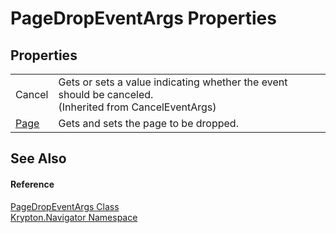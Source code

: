 # PageDropEventArgs Properties




## Properties
<table>
<tr>
<td>Cancel</td>
<td>Gets or sets a value indicating whether the event should be canceled.<br />(Inherited from CancelEventArgs)</td></tr>
<tr>
<td><a href="4574fc14-17eb-8a90-3e7f-1d6bcd47de6e.md">Page</a></td>
<td>Gets and sets the page to be dropped.</td></tr>
</table>

## See Also


#### Reference
<a href="85bfbc0c-7701-b800-f13c-920853a93066.md">PageDropEventArgs Class</a>  
<a href="a21ac074-d119-3dc6-bd1c-d3a12c0128bc.md">Krypton.Navigator Namespace</a>  
